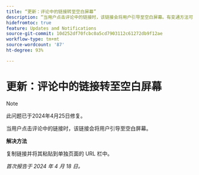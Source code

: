 ```yaml
---
title: “更新：评论中的链接转至空白屏幕”
description: “当用户点击评论中的链接时，该链接会将用户引导至空白屏幕。有变通方法可用。"
hidefromtoc: true
feature: Updates and Notifications
source-git-commit: 10d252df70fcbc0a5cd7903112c61272db9f12ae
workflow-type: tm+mt
source-wordcount: '87'
ht-degree: 93%

---
```



# 更新：评论中的链接转至空白屏幕

>[!NOTE]
>
>此问题已于2024年4月25日修复。

当用户点击评论中的链接时，该链接会将用户引导至空白屏幕。

**解决方法**

复制链接并将其粘贴到单独页面的 URL 栏中。

_首次报告于 2024 年 4 月 18 日。_



